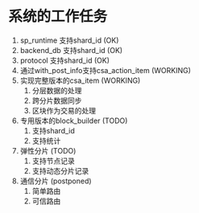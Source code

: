 # 系统的工作任务
1. sp_runtime 支持shard_id (OK)
2. backend_db 支持shard_id (OK)
3. protocol   支持shard_id (OK)
4. 通过with_post_info支持csa_action_item (WORKING)
5. 实现完整版本的csa_item (WORKING)
   1. 分层数据的处理
   2. 跨分片数据同步
   3. 区块作为交易的处理
6. 专用版本的block_builder (TODO)
   1. 支持shard_id
   2. 支持统计
7. 弹性分片 (TODO)
   1. 支持节点记录
   2. 支持动态分片记录
8. 通信分片 (postponed)
   1. 简单路由
   2. 可信路由
